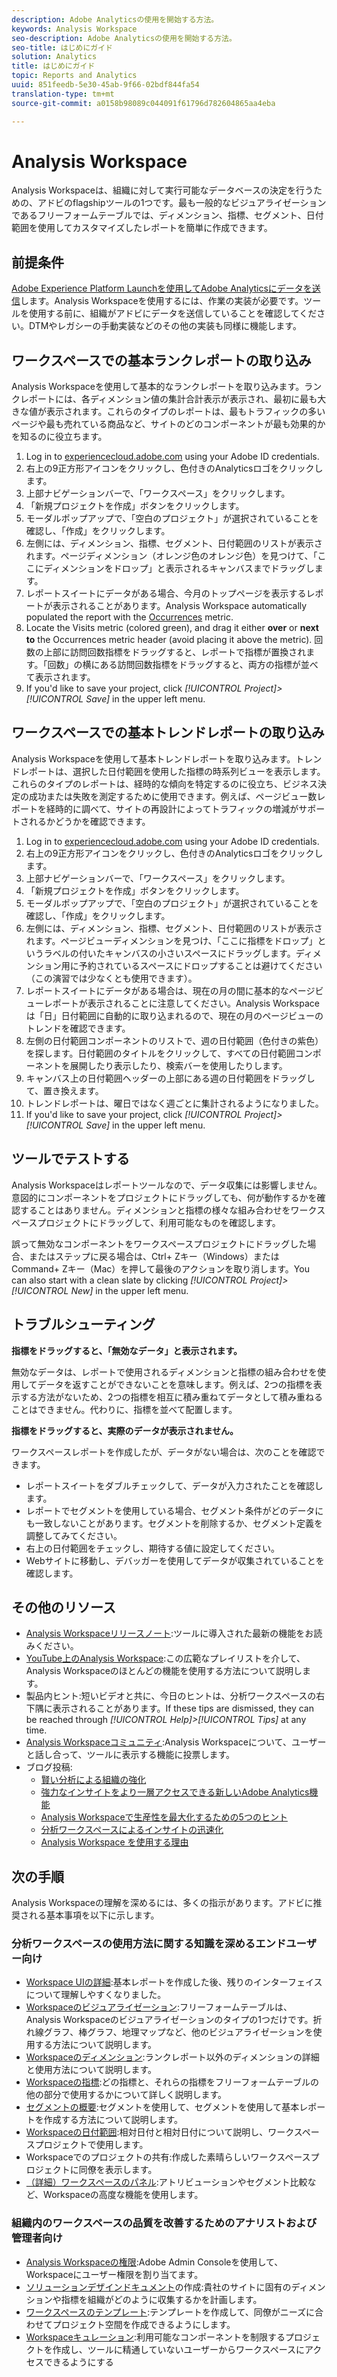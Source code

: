 ```yaml
---
description: Adobe Analyticsの使用を開始する方法。
keywords: Analysis Workspace
seo-description: Adobe Analyticsの使用を開始する方法。
seo-title: はじめにガイド
solution: Analytics
title: はじめにガイド
topic: Reports and Analytics
uuid: 851feedb-5e30-45ab-9f66-02bdf844fa54
translation-type: tm+mt
source-git-commit: a0158b98089c044091f61796d782604865aa4eba

---
```



# Analysis Workspace

Analysis Workspaceは、組織に対して実行可能なデータベースの決定を行うための、アドビのflagshipツールの1つです。最も一般的なビジュアライゼーションであるフリーフォームテーブルでは、ディメンション、指標、セグメント、日付範囲を使用してカスタマイズしたレポートを簡単に作成できます。

## 前提条件

[Adobe Experience Platform Launchを使用してAdobe Analyticsにデータを送信](../../implement/implement-with-launch/validate-publish-prod.md)します。Analysis Workspaceを使用するには、作業の実装が必要です。ツールを使用する前に、組織がアドビにデータを送信していることを確認してください。DTMやレガシーの手動実装などのその他の実装も同様に機能します。

## ワークスペースでの基本ランクレポートの取り込み

Analysis Workspaceを使用して基本的なランクレポートを取り込みます。ランクレポートには、各ディメンション値の集計合計表示が表示され、最初に最も大きな値が表示されます。これらのタイプのレポートは、最もトラフィックの多いページや最も売れている商品など、サイトのどのコンポーネントが最も効果的かを知るのに役立ちます。

1. Log in to [experiencecloud.adobe.com](https://experiencecloud.adobe.com) using your Adobe ID credentials.
2. 右上の9正方形アイコンをクリックし、色付きのAnalyticsロゴをクリックします。
3. 上部ナビゲーションバーで、「ワークスペース」をクリックします。
4. 「新規プロジェクトを作成」ボタンをクリックします。
5. モーダルポップアップで、「空白のプロジェクト」が選択されていることを確認し、「作成」をクリックします。
6. 左側には、ディメンション、指標、セグメント、日付範囲のリストが表示されます。ページディメンション（オレンジ色のオレンジ色）を見つけて、「ここにディメンションをドロップ」と表示されるキャンバスまでドラッグします。
7. レポートスイートにデータがある場合、今月のトップページを表示するレポートが表示されることがあります。Analysis Workspace automatically populated the report with the [Occurrences](../../components/c-variables/c-metrics/metrics-occurrences.md) metric.
8. Locate the Visits metric (colored green), and drag it either **over** or **next to** the Occurrences metric header (avoid placing it above the metric). 回数の上部に訪問回数指標をドラッグすると、レポートで指標が置換されます。「回数」の横にある訪問回数指標をドラッグすると、両方の指標が並べて表示されます。
9. If you'd like to save your project, click *[!UICONTROL Project]&gt;[!UICONTROL Save]* in the upper left menu.

## ワークスペースでの基本トレンドレポートの取り込み

Analysis Workspaceを使用して基本トレンドレポートを取り込みます。トレンドレポートは、選択した日付範囲を使用した指標の時系列ビューを表示します。これらのタイプのレポートは、経時的な傾向を特定するのに役立ち、ビジネス決定の成功または失敗を測定するために使用できます。例えば、ページビュー数レポートを経時的に調べて、サイトの再設計によってトラフィックの増減がサポートされるかどうかを確認できます。

1. Log in to [experiencecloud.adobe.com](https://experiencecloud.adobe.com) using your Adobe ID credentials.
2. 右上の9正方形アイコンをクリックし、色付きのAnalyticsロゴをクリックします。
3. 上部ナビゲーションバーで、「ワークスペース」をクリックします。
4. 「新規プロジェクトを作成」ボタンをクリックします。
5. モーダルポップアップで、「空白のプロジェクト」が選択されていることを確認し、「作成」をクリックします。
6. 左側には、ディメンション、指標、セグメント、日付範囲のリストが表示されます。ページビューディメンションを見つけ、「ここに指標をドロップ」というラベルの付いたキャンバスの小さいスペースにドラッグします。ディメンション用に予約されているスペースにドロップすることは避けてください（この演習では少なくとも使用できます）。
7. レポートスイートにデータがある場合は、現在の月の間に基本的なページビューレポートが表示されることに注意してください。Analysis Workspaceは「日」日付範囲に自動的に取り込まれるので、現在の月のページビューのトレンドを確認できます。
8. 左側の日付範囲コンポーネントのリストで、週の日付範囲（色付きの紫色）を探します。日付範囲のタイトルをクリックして、すべての日付範囲コンポーネントを展開したり表示したり、検索バーを使用したりします。
9. キャンバス上の日付範囲ヘッダーの上部にある週の日付範囲をドラッグして、置き換えます。
10. トレンドレポートは、曜日ではなく週ごとに集計されるようになりました。
11. If you'd like to save your project, click *[!UICONTROL Project]&gt;[!UICONTROL Save]* in the upper left menu.

## ツールでテストする

Analysis Workspaceはレポートツールなので、データ収集には影響しません。意図的にコンポーネントをプロジェクトにドラッグしても、何が動作するかを確認することはありません。ディメンションと指標の様々な組み合わせをワークスペースプロジェクトにドラッグして、利用可能なものを確認します。

誤って無効なコンポーネントをワークスペースプロジェクトにドラッグした場合、またはステップに戻る場合は、Ctrl+ Zキー（Windows）またはCommand+ Zキー（Mac）を押して最後のアクションを取り消します。You can also start with a clean slate by clicking *[!UICONTROL Project]&gt;[!UICONTROL New]* in the upper left menu.

## トラブルシューティング

**指標をドラッグすると、「無効なデータ」と表示されます。**

無効なデータは、レポートで使用されるディメンションと指標の組み合わせを使用してデータを返すことができないことを意味します。例えば、2つの指標を表示する方法がないため、2つの指標を相互に積み重ねてデータとして積み重ねることはできません。代わりに、指標を並べて配置します。

**指標をドラッグすると、実際のデータが表示されません。**

ワークスペースレポートを作成したが、データがない場合は、次のことを確認できます。

* レポートスイートをダブルチェックして、データが入力されたことを確認します。
* レポートでセグメントを使用している場合、セグメント条件がどのデータにも一致しないことがあります。セグメントを削除するか、セグメント定義を調整してみてください。
* 右上の日付範囲をチェックし、期待する値に設定してください。
* Webサイトに移動し、デバッガーを使用してデータが収集されていることを確認します。

## その他のリソース

* [Analysis Workspaceリリースノート](../../analyze/analysis-workspace/new-features-in-analysis-workspace.md):ツールに導入された最新の機能をお読みください。
* [YouTube上のAnalysis Workspace](https://www.youtube.com/playlist?list=PL2tCx83mn7GuNnQdYGOtlyCu0V5mEZ8sS):この広範なプレイリストを介して、Analysis Workspaceのほとんどの機能を使用する方法について説明します。
* 製品内ヒント:短いビデオと共に、今日のヒントは、分析ワークスペースの右下隅に表示されることがあります。If these tips are dismissed, they can be reached through *[!UICONTROL Help]&gt;[!UICONTROL Tips]* at any time.
* [Analysis Workspaceコミュニティ](https://forums.adobe.com/community/experience-cloud/analytics-cloud/analytics/analysis-workspace):Analysis Workspaceについて、ユーザーと話し合って、ツールに表示する機能に投票します。
* ブログ投稿:
   * [賢い分析による組織の強化](https://blogs.adobe.com/digitalmarketing/analytics/adobe-analytics-fall-2016-release-empowering-organizations-smarter-analysis/)
   * [強力なインサイトをより一層アクセスできる新しいAdobe Analytics機能](https://blogs.adobe.com/digitalmarketing/analytics/new-adobe-analytics-capabilities-make-powerful-insights-accessible/)
   * [Analysis Workspaceで生産性を最大化するための5つのヒント](https://blogs.adobe.com/digitalmarketing/analytics/5-tips-maximize-productivity-analysis-workspace/)
   * [分析ワークスペースによるインサイトの迅速化](https://blogs.adobe.com/digitalmarketing/analytics/faster-insights-with-the-analysis-workspace/)
   * [Analysis Workspace を使用する理由](https://blogs.adobe.com/digitalmarketing/analytics/why-you-should-be-using-analysis-workspace-in-adobe-analytics/)

## 次の手順

Analysis Workspaceの理解を深めるには、多くの指示があります。アドビに推奨される基本事項を以下に示します。

### 分析ワークスペースの使用方法に関する知識を深めるエンドユーザー向け

* [Workspace UIの詳細](../../analyze/analysis-workspace/build-workspace-project/t-freeform-project.md):基本レポートを作成した後、残りのインターフェイスについて理解しやすくなりました。
* [Workspaceのビジュアライゼーション](visualizations/freeform-analysis-visualizations.md):フリーフォームテーブルは、Analysis Workspaceのビジュアライゼーションのタイプの1つだけです。折れ線グラフ、棒グラフ、地理マップなど、他のビジュアライゼーションを使用する方法について説明します。
* [Workspaceのディメンション](../../analyze/analysis-workspace/components/dimensions/t-breakdown-fa.md):ランクレポート以外のディメンションの詳細と使用方法について説明します。
* [Workspaceの指標](../../analyze/analysis-workspace/components/apply-create-metrics.md):どの指標と、それらの指標をフリーフォームテーブルの他の部分で使用するかについて詳しく説明します。
* [セグメントの概要](../../analyze/analysis-workspace/components/t-freeform-project-segment.md):セグメントを使用して、セグメントを使用して基本レポートを作成する方法について説明します。
* [Workspaceの日付範囲](../../analyze/analysis-workspace/components/calendar-date-ranges/calendar.md):相対日付と相対日付について説明し、ワークスペースプロジェクトで使用します。
* Workspaceでのプロジェクトの共有:作成した素晴らしいワークスペースプロジェクトに同僚を表示します。
* [（詳細）ワークスペースのパネル](c-panels/panels.md):アトリビューションやセグメント比較など、Workspaceの高度な機能を使用します。

### 組織内のワークスペースの品質を改善するためのアナリストおよび管理者向け

* [Analysis Workspaceの権限](https://marketing.adobe.com/resources/help/en_US/mcloud/admin_getting_started.html):Adobe Admin Consoleを使用して、Workspaceにユーザー権限を割り当てます。
* [ソリューションデザインドキュメント](../../implement/prepare/solution-design.md)の作成:貴社のサイトに固有のディメンションや指標を組織がどのように収集するかを計画します。
* [ワークスペースのテンプレート](../../analyze/analysis-workspace/build-workspace-project/starter-projects.md):テンプレートを作成して、同僚がニーズに合わせてプロジェクト空間を作成できるようにします。
* [Workspaceキュレーション](curate-share/curate.md):利用可能なコンポーネントを制限するプロジェクトを作成し、ツールに精通していないユーザーからワークスペースにアクセスできるようにする